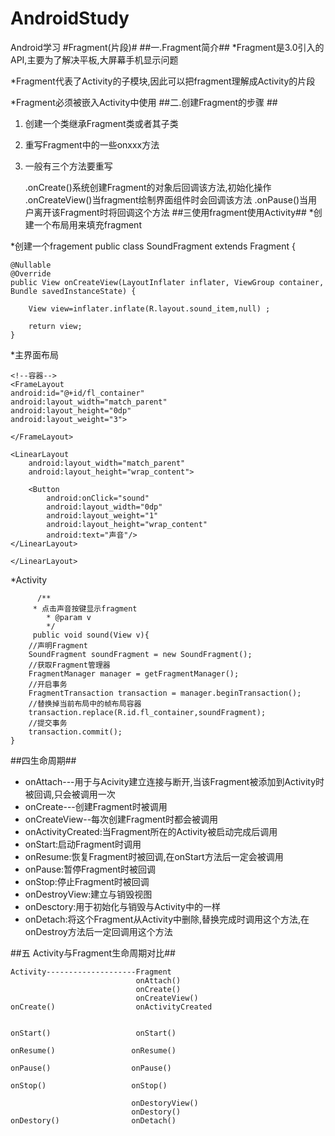 # AndroidStudy
Android学习
#Fragment(片段)#
##一.Fragment简介##
*Fragment是3.0引入的API,主要为了解决平板,大屏幕手机显示问题

*Fragment代表了Activity的子模块,因此可以把fragment理解成Activity的片段

*Fragment必须被嵌入Activity中使用
##二.创建Fragment的步骤 ##
1. 创建一个类继承Fragment类或者其子类
2. 重写Fragment中的一些onxxx方法
3. 一般有三个方法要重写


     .onCreate()系统创建Fragment的对象后回调该方法,初始化操作
     .onCreateView()当fragment绘制界面组件时会回调该方法
     .onPause()当用户离开该Fragment时将回调这个方法
##三使用fragment使用Activity##
*创建一个布局用来填充fragment

    <?xml version="1.0" encoding="utf-8"?>
    <LinearLayout xmlns:android="http://schemas.android.com/apk/res/android"
              android:layout_width="match_parent"
              android:layout_height="match_parent"
              android:orientation="vertical">
    <TextView
        android:layout_width="match_parent"
        android:layout_height="wrap_content"
        android:text="声音大小"/>
    <TextView
        android:layout_width="match_parent"
        android:layout_height="wrap_content"
        android:text="速度"/>
    <TextView
        android:layout_width="match_parent"
        android:layout_height="wrap_content"
        android:text="3D"/>
    <TextView
        android:layout_width="match_parent"
        android:layout_height="wrap_content"
        android:text="左声道"/>
    <TextView
        android:layout_width="match_parent"
        android:layout_height="wrap_content"
        android:text="右声道"/>

</LinearLayout>
*创建一个fragement
    public class SoundFragment extends Fragment {


    @Nullable
    @Override
    public View onCreateView(LayoutInflater inflater, ViewGroup container, Bundle savedInstanceState) {

        View view=inflater.inflate(R.layout.sound_item,null) ;

        return view;
    }

*主界面布局
    <?xml version="1.0" encoding="utf-8"?>
    <LinearLayout
    xmlns:android="http://schemas.android.com/apk/res/android"
    android:layout_width="match_parent"
    android:layout_height="match_parent"
    android:orientation="vertical">

    <!--容器-->
    <FrameLayout
    android:id="@+id/fl_container"
    android:layout_width="match_parent"
    android:layout_height="0dp"
    android:layout_weight="3">

    </FrameLayout>

    <LinearLayout
        android:layout_width="match_parent"
        android:layout_height="wrap_content">

        <Button
            android:onClick="sound"
            android:layout_width="0dp"
            android:layout_weight="1"
            android:layout_height="wrap_content"
            android:text="声音"/>
    </LinearLayout>

    </LinearLayout>
*Activity
        
          /**
         * 点击声音按键显示fragment
            * @param v
            */
         public void sound(View v){
        //声明Fragment
        SoundFragment soundFragment = new SoundFragment();
        //获取Fragment管理器
        FragmentManager manager = getFragmentManager();
        //开启事务
        FragmentTransaction transaction = manager.beginTransaction();
        //替换掉当前布局中的帧布局容器
        transaction.replace(R.id.fl_container,soundFragment);
        //提交事务
        transaction.commit();
    }

##四生命周期##


- onAttach---用于与Acivity建立连接与断开,当该Fragment被添加到Activity时被回调,只会被调用一次
- onCreate---创建Fragment时被调用
- onCreateView--每次创建Fragment时都会被调用
- onActivityCreated:当Fragment所在的Activity被启动完成后调用
- onStart:启动Fragment时调用
- onResume:恢复Fragment时被回调,在onStart方法后一定会被调用
- onPause:暂停Fragment时被回调
- onStop:停止Fragment时被回调
- onDestroyView:建立与销毁视图
- onDesctory:用于初始化与销毁与Activity中的一样
- onDetach:将这个Fragment从Activity中删除,替换完成时调用这个方法,在onDestroy方法后一定回调用这个方法

##五 Activity与Fragment生命周期对比##

    Activity--------------------Fragment
                                onAttach()
                                onCreate()
                                onCreateView()
    onCreate()                  onActivityCreated
    
     
    onStart()                   onStart()

    onResume()                 onResume()

    onPause()                  onPause()

    onStop()                   onStop()

                               onDestoryView()
                               onDestory()
    onDestory()                onDetach()
